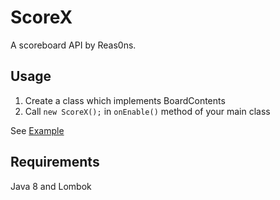 # ScoreX
A scoreboard API by Reas0ns.

## Usage
1. Create a class which implements BoardContents
2. Call `new ScoreX();` in `onEnable()` method of your main class

See [Example](https://github.com/SAMAdev/ScoreX/tree/main/samadev/scorex/example)

## Requirements
Java 8 and Lombok
